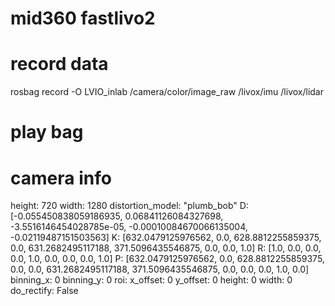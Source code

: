 # mid360 fastlivo2

# record data
rosbag record -O LVIO_inlab /camera/color/image_raw /livox/imu /livox/lidar
# play bag


# camera info
height: 720
width: 1280
distortion_model: "plumb_bob"
D: [-0.055450838059186935, 0.06841126084327698, -3.5516146454028785e-05, -0.00010084670066135004, -0.02119487151503563]
K: [632.0479125976562, 0.0, 628.8812255859375, 0.0, 631.2682495117188, 371.5096435546875, 0.0, 0.0, 1.0]
R: [1.0, 0.0, 0.0, 0.0, 1.0, 0.0, 0.0, 0.0, 1.0]
P: [632.0479125976562, 0.0, 628.8812255859375, 0.0, 0.0, 631.2682495117188, 371.5096435546875, 0.0, 0.0, 0.0, 1.0, 0.0]
binning_x: 0
binning_y: 0
roi: 
  x_offset: 0
  y_offset: 0
  height: 0
  width: 0
  do_rectify: False